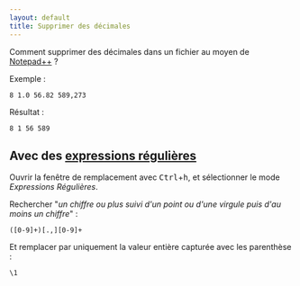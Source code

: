 ```yaml
---
layout: default
title: Supprimer des décimales
---
```

Comment supprimer des décimales dans un fichier au moyen de [Notepad++](notepad++.md) ?

Exemple :

    8 1.0 56.82 589,273

Résultat :

    8 1 56 589

## Avec des [expressions régulières](expressions-regulieres.md)

Ouvrir la fenêtre de remplacement avec <kbd>Ctrl</kbd>+<kbd>h</kbd>, et sélectionner le mode *Expressions Régulières*.

Rechercher "*un chiffre ou plus suivi d'un point ou d'une virgule puis d'au moins un chiffre*" :

```regex
([0-9]+)[.,][0-9]+
```

Et remplacer par uniquement la valeur entière capturée avec les parenthèse : 

```regex
\1
```
